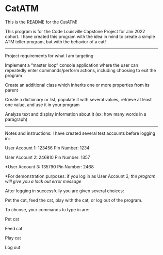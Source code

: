 # CatATM

This is the README for the CatATM!

This program is for the Code Louisville Capstone Project for Jan 2022 cohort.
I have created this program with the idea in mind to create a simple ATM teller program,
but with the behavior of a cat!


-------------------------------------------------------

Project requirements for what I am targeting:

Implement a “master loop” console application where the user can repeatedly enter commands/perform actions, including choosing to exit the program

Create an additional class which inherits one or more properties from its parent

Create a dictionary or list, populate it with several values, retrieve at least one value, and use it in your program

Analyze text and display information about it (ex: how many words in a paragraph)

---------------------------------------------
Notes and instructions: 
I have created several test accounts before logging in:

User Account 1: 123456
Pin Number: 1234

User Account 2: 246810
Pin Number: 1357

*User Account 3: 135790
Pin Number: 2468

*For demonstration purposes: if you log in as User Account 3, 
*the program will give you a lock out error message*

After logging in successfully you are given several choices:

Pet the cat, feed the cat, play with the cat, or log out of the program.

To choose, your commands to type in are:

  Pet cat

  Feed cat

  Play cat

  Log out 
